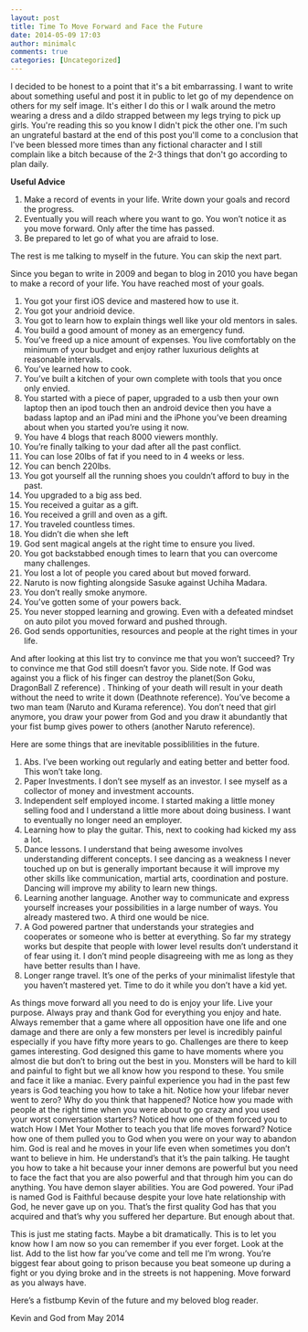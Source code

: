```yaml
---
layout: post
title: Time To Move Forward and Face the Future
date: 2014-05-09 17:03
author: minimalc
comments: true
categories: [Uncategorized]
---
```

I decided to be honest to a point that it's a bit embarrassing. I want to write about something useful and post it in public to let go of my dependence on others for my self image. It's either I do this or I walk around the metro wearing a dress and a dildo strapped between my legs trying to pick up girls. You're reading this so you know I didn't pick the other one. I'm such an ungrateful bastard at the end of this post you'll come to a conclusion that I've been blessed more times than any fictional character and I still complain like a bitch because of the 2-3 things that don't go according to plan daily.

<strong>Useful Advice</strong>
1. Make a record of events in your life. Write down your goals and record the progress.
2. Eventually you will reach where you want to go. You won’t notice it as you move forward. Only after the time has passed.
3. Be prepared to let go of what you are afraid to lose.

The rest is me talking to myself in the future. You can skip the next part.

Since you began to write in 2009 and began to blog in 2010 you have began to make a record of your life. You have reached most of your goals.
1. You got your first iOS device and mastered how to use it.
2. You got your andrioid device.
3. You got to learn how to explain things well like your old mentors in sales.
4. You build a good amount of money as an emergency fund.
5. You’ve freed up a nice amount of expenses. You live comfortably on the minimum of your budget and enjoy rather luxurious delights at reasonable intervals.
6. You’ve learned how to cook.
7. You’ve built a kitchen of your own complete with tools that you once only envied.
8. You started with a piece of paper, upgraded to a usb then your own laptop then an ipod touch then an android device then you have a badass laptop and an iPad mini and the iPhone you’ve been dreaming about when you started you’re using it now.
9. You have 4 blogs that reach 8000 viewers monthly.
10. You’re finally talking to your dad after all the past conflict.
11. You can lose 20lbs of fat if you need to in 4 weeks or less.
12. You can bench 220lbs.
13. You got yourself all the running shoes you couldn’t afford to buy in the past.
14. You upgraded to a big ass bed.
15. You received a guitar as a gift.
16. You received a grill and oven as a gift.
17. You traveled countless times.
18. You didn’t die when she left
19. God sent magical angels at the right time to ensure you lived.
20. You got backstabbed enough times to learn that you can overcome many challenges.
21. You lost a lot of people you cared about but moved forward.
22. Naruto is now fighting alongside Sasuke against Uchiha Madara.
23. You don’t really smoke anymore.
25. You’ve gotten some of your powers back.
26. You never stopped learning and growing. Even with a defeated mindset on auto pilot you moved forward and pushed through.
27. God sends opportunities, resources and people at the right times in your life.

And after looking at this list try to convince me that you won’t succeed? Try to convince me that God still doesn’t favor you. Side note. If God was against you a flick of his finger can destroy the planet(Son Goku, DragonBall Z reference) . Thinking of your death will result in your death without the need to write it down (Deathnote reference). You’ve become a two man team (Naruto and Kurama reference). You don’t need that girl anymore, you draw your power from God and you draw it abundantly that your fist bump gives power to others (another Naruto reference).

Here are some things that are inevitable possiblilities in the future.
1. Abs. I’ve been working out regularly and eating better and better food. This won’t take long.
2. Paper Investments. I don’t see myself as an investor. I see myself as a collector of money and investment accounts.
3. Independent self employed income. I started making a little money selling food and I understand a little more about doing business. I want to eventually no longer need an employer.
4. Learning how to play the guitar. This, next to cooking had kicked my ass a lot.
5. Dance lessons. I understand that being awesome involves understanding different concepts. I see dancing as a weakness I never touched up on but is generally important because it will improve my other skills like communication, martial arts, coordination and posture. Dancing will improve my ability to learn new things.
6. Learning another language. Another way to communicate and express yourself increases your possibilities in a large number of ways. You already mastered two. A third one would be nice.
5. A God powered partner that understands your strategies and cooperates or someone who is better at everything. So far my strategy works but despite that people with lower level results don’t understand it of fear using it. I don’t mind people disagreeing with me as long as they have better results than I have.
6. Longer range travel. It’s one of the perks of your minimalist lifestyle that you haven’t mastered yet. Time to do it while you don’t have a kid yet.

As things move forward all you need to do is enjoy your life. Live your purpose. Always pray and thank God for everything you enjoy and hate. Always remember that a game where all opposition have one life and one damage and there are only a few monsters per level is incredibly painful especially if you have fifty more years to go. Challenges are there to keep games interesting. God designed this game to have moments where you almost die but don’t to bring out the best in you. Monsters will be hard to kill and painful to fight but we all know how you respond to these. You smile and face it like a maniac. Every painful experience you had in the past few years is God teaching you how to take a hit. Notice how your lifebar never went to zero? Why do you think that happened? Notice how you made with people at the right time when you were about to go crazy and you used your worst conversation starters? Noticed how one of them forced you to watch How I Met Your Mother to teach you that life moves forward? Notice how one of them pulled you to God when you were on your way to abandon him. God is real and he moves in your life even when sometimes you don’t want to believe in him. He understand’s that it’s the pain talking. He taught you how to take a hit because your inner demons are powerful but you need to face the fact that you are also powerful and that through him you can do anything. You have demon slayer abilities. You are God powered. Your iPad is named God is Faithful because despite your love hate relationship with God, he never gave up on you. That’s the first quality God has that you acquired and that’s why you suffered her departure. But enough about that.

This is just me stating facts. Maybe a bit dramatically. This is to let you know how I am now so you can remember if you ever forget. Look at the list. Add to the list how far you’ve come and tell me I’m wrong. You’re biggest fear about going to prison because you beat someone up during a fight or you dying broke and in the streets is not happening. Move forward as you always have.

Here’s a fistbump Kevin of the future and my beloved blog reader.

Kevin and God from May 2014
